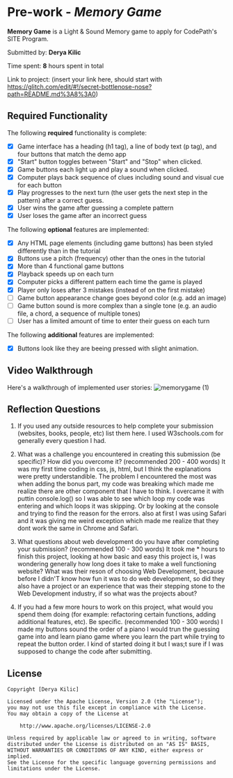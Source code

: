 # Pre-work - *Memory Game*

**Memory Game** is a Light & Sound Memory game to apply for CodePath's SITE Program. 

Submitted by: **Derya Kilic**

Time spent: **8** hours spent in total

Link to project: (insert your link here, should start with https://glitch.com/edit/#!/secret-bottlenose-nose?path=README.md%3A8%3A0)

## Required Functionality

The following **required** functionality is complete:

* [x] Game interface has a heading (h1 tag), a line of body text (p tag), and four buttons that match the demo app
* [x] "Start" button toggles between "Start" and "Stop" when clicked. 
* [x] Game buttons each light up and play a sound when clicked. 
* [x] Computer plays back sequence of clues including sound and visual cue for each button
* [x] Play progresses to the next turn (the user gets the next step in the pattern) after a correct guess. 
* [x] User wins the game after guessing a complete pattern
* [x] User loses the game after an incorrect guess

The following **optional** features are implemented:

* [x] Any HTML page elements (including game buttons) has been styled differently than in the tutorial
* [x] Buttons use a pitch (frequency) other than the ones in the tutorial
* [x] More than 4 functional game buttons
* [x] Playback speeds up on each turn
* [x] Computer picks a different pattern each time the game is played
* [x] Player only loses after 3 mistakes (instead of on the first mistake)
* [ ] Game button appearance change goes beyond color (e.g. add an image)
* [ ] Game button sound is more complex than a single tone (e.g. an audio file, a chord, a sequence of multiple tones)
* [ ] User has a limited amount of time to enter their guess on each turn

The following **additional** features are implemented:

- [x] Buttons look like they are beeing pressed with slight animation.

## Video Walkthrough

Here's a walkthrough of implemented user stories:
![memorygame (1)](https://user-images.githubusercontent.com/69432693/112402778-81ea1a80-8ce3-11eb-87c9-e1be0b306752.gif)



## Reflection Questions
1. If you used any outside resources to help complete your submission (websites, books, people, etc) list them here. 
I used W3schools.com for generally every question I had.

2. What was a challenge you encountered in creating this submission (be specific)? How did you overcome it? (recommended 200 - 400 words) 
It was my first time coding in css, js, html, but I think the explanations were pretty understandible. The problem I encountered the most was when adding the bonus part, my code was breaking which made me realize there are other component that I have to think. I overcame it with puttin console.log() so I was able to see which loop my code was entering and which loops it was skipping. Or by looking at the console and trying to find the reason for the errors. also at first I was using Safari and it was giving me weird exception which made me realize that they dont work the same in Chrome and Safari. 


3. What questions about web development do you have after completing your submission? (recommended 100 - 300 words) 
It took me * hours to finish this project, looking at how basic and easy this project is, I was wondering generally how long does it take to make a well functioning website? What was their reson of choosing Web Development, because before I didn'T know how fun it was to do web development, so did they also have a project or an experience that was their stepping stone to the Web Development industry, if so what was the projects about?

4. If you had a few more hours to work on this project, what would you spend them doing (for example: refactoring certain functions, adding additional features, etc). Be specific. (recommended 100 - 300 words) 
I made my buttons sound the order of a piano I would trun the guessing game into and learn piano game where you learn the part while trying to repeat the button order. I kind of started doing it but I was;t sure if I was supposed to change the code after submitting. 



## License

    Copyright [Derya Kilic]

    Licensed under the Apache License, Version 2.0 (the "License");
    you may not use this file except in compliance with the License.
    You may obtain a copy of the License at

        http://www.apache.org/licenses/LICENSE-2.0

    Unless required by applicable law or agreed to in writing, software
    distributed under the License is distributed on an "AS IS" BASIS,
    WITHOUT WARRANTIES OR CONDITIONS OF ANY KIND, either express or implied.
    See the License for the specific language governing permissions and
    limitations under the License.
